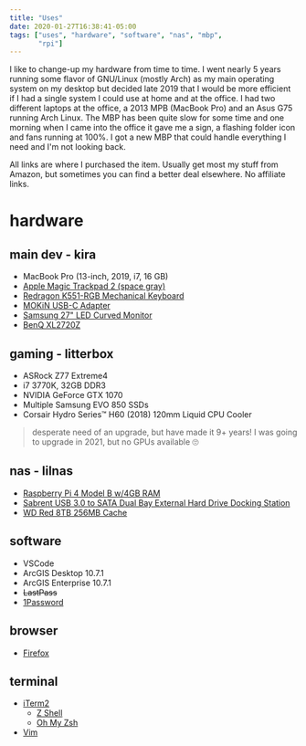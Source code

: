 ```yaml
---
title: "Uses"
date: 2020-01-27T16:38:41-05:00
tags: ["uses", "hardware", "software", "nas", "mbp",
       "rpi"]
---
```


I like to change-up my hardware from time to time.  I went nearly 5 years running some flavor of GNU/Linux (mostly Arch) as my main operating system on my desktop but decided late 2019 that I would be more efficient if I had a single system I could use at home and at the office.  I had two different laptops at the office, a 2013 MPB (MacBook Pro) and an Asus G75 running Arch Linux.  The MBP has been quite slow for some time and one morning when I came into the office it gave me a sign, a flashing folder icon and fans running at 100%.  I got a new MBP that could handle everything I need and I'm not looking back.

All links are where I purchased the item.  Usually get most my stuff from Amazon, but sometimes you can find a better deal elsewhere.  No affiliate links.

# hardware
## main dev - kira
* MacBook Pro (13-inch, 2019, i7, 16 GB)
* [Apple Magic Trackpad 2 (space gray)](https://amzn.com/B07BRF3ZQD)
* [Redragon K551-RGB Mechanical Keyboard](https://amzn.com/B019O8YZ4A)
* [MOKiN USB-C Adapter](https://amzn.com/B081RCLP6G)
* [Samsung 27" LED Curved Monitor](https://www.samsclub.com/p/27-inch-curve-led/prod22252448?)
* [BenQ XL2720Z](https://amzn.com/B00GWFNMJS)

## gaming - litterbox
* ASRock Z77 Extreme4
* i7 3770K, 32GB DDR3
* NVIDIA GeForce GTX 1070
* Multiple Samsung EVO 850 SSDs
* Corsair Hydro Series™ H60 (2018) 120mm Liquid CPU Cooler

> desperate need of an upgrade, but have made it 9+ years!  I was going to upgrade in 2021, but no GPUs available 🙄

## nas - lilnas
* [Raspberry Pi 4 Model B w/4GB RAM](https://www.microcenter.com/product/609038/raspberry-pi-4-model-b---4gb-ddr4)
* [Sabrent USB 3.0 to SATA Dual Bay External Hard Drive Docking Station](https://www.microcenter.com/product/602408/sabrent-usb-30-to-sata-dual-bay-external-hard-drive-docking-station)
* [WD Red 8TB 256MB Cache](https://www.newegg.com/red-wd80efax-8tb/p/1Z4-0002-00B89?Item=1Z4-0002-00B89)

## software
* VSCode
* ArcGIS Desktop 10.7.1
* ArcGIS Enterprise 10.7.1
* ~~LastPass~~
* [1Password](https://1password.com/)

## browser
* [Firefox](https://www.mozilla.org/en-US/firefox/)

## terminal
* [iTerm2](https://iterm2.com/)
  * [Z Shell](http://zsh.sourceforge.net/)
  * [Oh My Zsh](https://ohmyz.sh/)
* [Vim](https://www.vim.org/)
